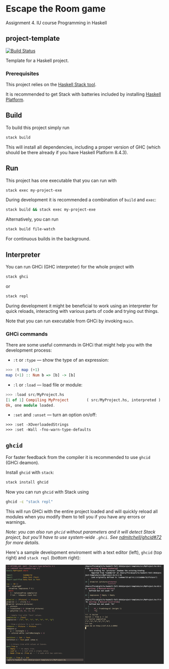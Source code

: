 # Escape the Room game

Assignment 4. IU course Programming in Haskell

## project-template

[![Build Status](https://travis-ci.org/iu-haskell-spring-2019/project-template.svg?branch=master)](https://travis-ci.org/iu-haskell-spring-2019/project-template)

Template for a Haskell project.

### Prerequisites

This project relies on the [Haskell Stack tool](https://docs.haskellstack.org/en/stable/README/).

It is recommended to get Stack with batteries included by
installing [Haskell Platform](https://www.haskell.org/platform/).

## Build

To build this project simply run

```sh
stack build
```

This will install all dependencies, including a proper version of GHC
(which should be there already if you have Haskell Platform 8.4.3).

## Run

This project has one executable that you can run with

```bash
stack exec my-project-exe
```

During development it is recommended a combination of `build` and `exec`:

```bash
stack build && stack exec my-project-exe
```

Alternatively, you can run

```bash
stack build file-watch
```

For continuous builds in the background.

## Interpreter

You can run GHCi (GHC interpreter) for the whole project with

```bash
stack ghci
```

or

```bash
stack repl
```

During development it might be beneficial to work using an interpreter
for quick reloads, interacting with various parts of code and
trying out things.

Note that you can run executable from GHCi by invoking `main`.

### GHCi commands

There are some useful commands in GHCi that might help
you with the development process:

- `:t` or `:type` — show the type of an expression:

```haskell
>>> :t map (+1)
map (+1) :: Num b => [b] -> [b]
```

- `:l` or `:load` — load file or module:

```haskell
>>> :load src/MyProject.hs
[1 of 1] Compiling MyProject        ( src/MyProject.hs, interpreted )
Ok, one module loaded.
```

- `:set` and `:unset` — turn an option on/off:

```
>>> :set -XOverloadedStrings
>>> :set -Wall -fno-warn-type-defaults
```

## `ghcid`

For faster feedback from the compiler it is recommended to use `ghcid`
(GHCi deamon).

Install `ghcid` with `stack`:

```bash
stack install ghcid
```

Now you can run `ghcid` with Stack using

```bash
ghcid -c "stack repl"
```

This will run GHCi with the entire project loaded and will
quickly reload all modules when you modify them to tell you
if you have any errors or warnings.

_Note: you can also run `ghcid` without parameters and it will detect
Stack project, but you'll have to use system-wide `.ghci`.
See [ndmitchell/ghcid#72](https://github.com/ndmitchell/ghcid/issues/72) for more details._

Here's a sample development enviroment with a text editor (left),
`ghcid` (top right) and `stack repl` (bottom right):

![Vim + ghcid + stack repl](images/ghcid-demo.png)
